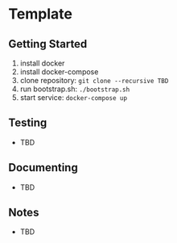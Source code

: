 # Template

Getting Started
---------------
1. install docker
1. install docker-compose
1. clone repository: `git clone --recursive TBD`
1. run bootstrap.sh: `./bootstrap.sh`
1. start service: `docker-compose up`

Testing
-------
* TBD

Documenting
-----------
* TBD

Notes
-----
* TBD
